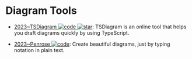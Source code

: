 # Diagram Tools

- [2023~TSDiagram ![code](https://ng-tech.icu/assets/code.svg) ![star](https://img.shields.io/github/stars/3rd/tsdiagram)](https://github.com/3rd/tsdiagram): TSDiagram is an online tool that helps you draft diagrams quickly by using TypeScript.

- [2023~Penrose ![code](https://ng-tech.icu/assets/code.svg)](https://penrose.cs.cmu.edu/): Create beautiful diagrams, just by typing notation in plain text.
